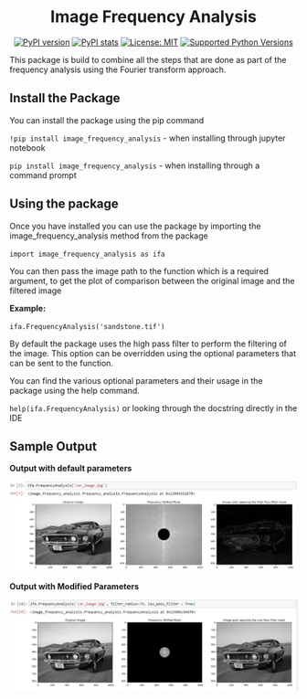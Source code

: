 <div align="center">

<h1> Image Frequency Analysis </h1>
  
[![PyPI version](https://badge.fury.io/py/image-frequency-analysis.svg)](https://pypi.org/project/image-frequency-analysis/)
[![PyPI stats](https://img.shields.io/pypi/dm/image-frequency-analysis.svg)](https://pypistats.org/packages/image-frequency-analysis)
[![License: MIT](https://img.shields.io/badge/License-MIT-yellow.svg)](https://github.com/thivagar-manickam/image-frequency-analysis/blob/main/LICENSE)
[![Supported Python Versions](https://img.shields.io/pypi/pyversions/image-frequency-analysis.svg)](https://pypi.org/project/image-frequency-analysis/)

</div>

This package is build to combine all the steps that are done as part of the
frequency analysis using the Fourier transform approach.



## Install the Package
You can install the package using the pip command

`!pip install image_frequency_analysis` - when installing through jupyter notebook

`pip install image_frequency_analysis` - when installing through a command prompt


## Using the package
Once you have installed you can use the package by importing the image_frequency_analysis method from the package

` import image_frequency_analysis as ifa `

You can then pass the image path to the function which is a required argument, to get the plot 
of comparison between the original image and the filtered image

**Example:**

` ifa.FrequencyAnalysis('sandstone.tif') `

By default the package uses the high pass filter to perform the filtering of the image. This option can be overridden using
the optional parameters that can be sent to the function.

You can find the various optional parameters and their usage in the package using the help command.

` help(ifa.FrequencyAnalysis) ` or looking through the docstring directly in the IDE

## Sample Output

**Output with default parameters**

![Default Parameter Output](sampleOutput/Default_Param_Image.jpg)


**Output with Modified Parameters**

![Modified_Parameter_Output](sampleOutput/Parameterised_Image.jpg)
